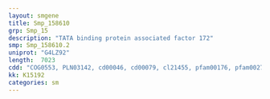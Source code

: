 ```yaml
---
layout: smgene
title: Smp_158610
grp: Smp_15
description: "TATA binding protein associated factor 172"
smp: Smp_158610.2
uniprot: "G4LZ92"
length:  7023
cdd: "COG0553, PLN03142, cd00046, cd00079, cl21455, pfam00176, pfam00270, pfam00271, pfam13646, smart00487, smart00490"
kk: K15192
categories: sm
---
```

